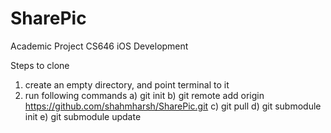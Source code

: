 SharePic
========

Academic Project CS646 iOS Development


Steps to clone
1) create an empty directory, and point terminal to it
2) run following commands
     a) git init
     b) git remote add origin https://github.com/shahmharsh/SharePic.git
     c) git pull
     d) git submodule init
     e) git submodule update
